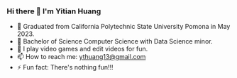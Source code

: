 ### Hi there 👋 I'm Yitian Huang


<!-- **ythuang13/ythuang13** is a ✨ _special_ ✨ repository because its `README.md` (this file) appears on your GitHub profile. -->

<!-- Here are some ideas to get you started:

- 🔭 I’m currently working on ...
- 🌱 I’m currently learning ...
- 👯 I’m looking to collaborate on ...
- 🤔 I’m looking for help with ...
- 💬 Ask me about ...
- 📫 How to reach me: ...
- 😄 Pronouns: ...
- ⚡ Fun fact: ... -->

- 🔭 Graduated from California Polytechnic State University Pomona in May 2023.
- 📖 Bachelor of Science Computer Science with Data Science minor.
- 🌱 I play video games and edit videos for fun.
- 📫 How to reach me: ythuang13@gmail.com
- ⚡ Fun fact: There's nothing fun!!!


